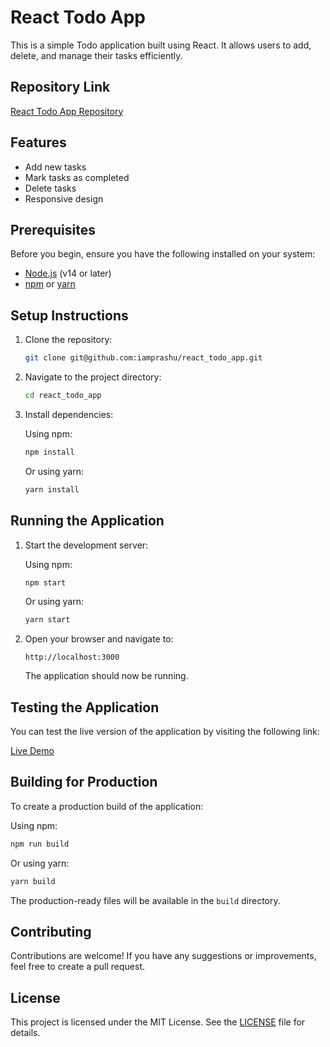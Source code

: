 # React Todo App

This is a simple Todo application built using React. It allows users to add, delete, and manage their tasks efficiently.

## Repository Link

[React Todo App Repository](git@github.com:iamprashu/react_todo_app.git)

## Features

- Add new tasks
- Mark tasks as completed
- Delete tasks
- Responsive design

## Prerequisites

Before you begin, ensure you have the following installed on your system:

- [Node.js](https://nodejs.org/) (v14 or later)
- [npm](https://www.npmjs.com/) or [yarn](https://yarnpkg.com/)

## Setup Instructions

1. Clone the repository:

   ```bash
   git clone git@github.com:iamprashu/react_todo_app.git
   ```

2. Navigate to the project directory:

   ```bash
   cd react_todo_app
   ```

3. Install dependencies:

   Using npm:
   ```bash
   npm install
   ```

   Or using yarn:
   ```bash
   yarn install
   ```

## Running the Application

1. Start the development server:

   Using npm:
   ```bash
   npm start
   ```

   Or using yarn:
   ```bash
   yarn start
   ```

2. Open your browser and navigate to:

   ```
   http://localhost:3000
   ```

   The application should now be running.

## Testing the Application

You can test the live version of the application by visiting the following link:

[Live Demo](https://iamprashu.github.io/react_todo_app/)

## Building for Production

To create a production build of the application:

Using npm:
```bash
npm run build
```

Or using yarn:
```bash
yarn build
```

The production-ready files will be available in the `build` directory.

## Contributing

Contributions are welcome! If you have any suggestions or improvements, feel free to create a pull request.

## License

This project is licensed under the MIT License. See the [LICENSE](LICENSE) file for details.
